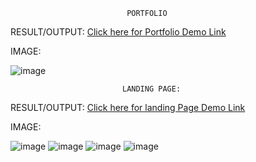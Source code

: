 
                              PORTFOLIO
RESULT/OUTPUT:  [Click here for Portfolio Demo Link](https://tranquil-figolla-12fc96.netlify.app/)

IMAGE:

![image](https://github.com/kadam45/CodSoft/assets/153412193/7eaaa484-fd5a-4040-8fea-50fc3d04faf8)



                             LANDING PAGE:
RESULT/OUTPUT: [Click here for landing Page Demo Link](https://joyful-cajeta-c2e9a7.netlify.app/)

IMAGE:

![image](https://github.com/kadam45/CodSoft/assets/153412193/a5161879-682e-4a0d-9f16-4f40491006ff)
![image](https://github.com/kadam45/CodSoft/assets/153412193/28620883-6582-46e6-9991-95b11dbbaaf7)
![image](https://github.com/kadam45/CodSoft/assets/153412193/dd89665b-90ce-40b0-aef2-27697f4e59d4)
![image](https://github.com/kadam45/CodSoft/assets/153412193/f1bfe2cb-1f17-41df-a957-c57dcb6def1c)
